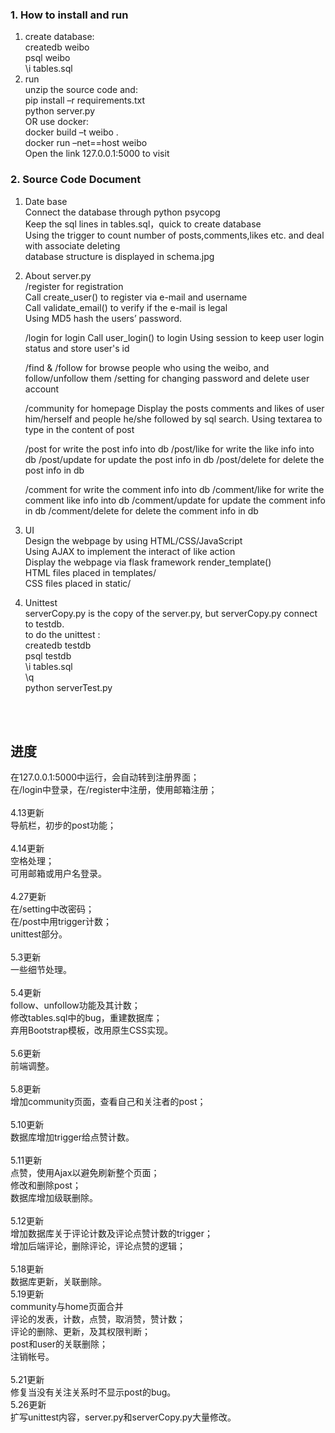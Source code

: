 <h3>1. How to install and run</h3>

1) create database:<br>
		createdb weibo<br>
		psql weibo<br>
		\i tables.sql<br>
2) run<br>
	unzip the source code and:<br>
		pip install –r requirements.txt<br>
		python server.py<br>
	OR use docker:<br>
		docker build –t weibo .<br>
		docker run –net==host weibo <br>
	Open the link 127.0.0.1:5000 to visit<br>


<h3>2. Source Code Document</h3>

1) Date base<br>
	Connect the database through python psycopg<br>
	Keep the sql lines in tables.sql，quick to create database<br>
	Using the trigger to count number of posts,comments,likes etc. and deal with associate deleting<br>
	database structure is displayed in schema.jpg<br>

2) About server.py<br>
	/register  			for registration<br>
	Call create_user() to register via e-mail and username<br>
	Call validate_email() to verify if the e-mail is legal<br>
	Using MD5 hash the users’ password.<br>

	/login  			for login
	Call user_login() to login
	Using session to keep user login status and store user's id

	/find & /follow 	for browse people who using the weibo, and follow/unfollow them
	/setting 			for changing password and delete user account

	/community  		for homepage
	Display the posts comments and likes of user him/herself and people he/she followed by sql search.
	Using textarea to type in the content of post

	/post 				for write the post info into db
	/post/like			for write the like info into db
	/post/update 		for update the post info in db
	/post/delete 		for delete the post info in db

	/comment 			for write the comment info into db
	/comment/like 		for write the comment like info into db
	/comment/update 	for update the comment info in db
	/comment/delete 	for delete the comment info in db

3) UI<br>
	Design the webpage by using HTML/CSS/JavaScript<br>
	Using AJAX to implement the interact of like action<br>
	Display the webpage via flask framework render_template()<br>
	HTML files placed in templates/<br>
	CSS files placed in static/<br>

4) Unittest<br>
	serverCopy.py is the copy of the server.py, but serverCopy.py connect to testdb.<br>
	to do the unittest :<br>
		createdb testdb<br>
		psql testdb<br>
		\i tables.sql<br>
		\q<br>
		python serverTest.py<br>

<br><br>

<h2>进度</h2>
在127.0.0.1:5000中运行，会自动转到注册界面；<br>
在/login中登录，在/register中注册，使用邮箱注册；<br>
<br>
4.13更新<br>
导航栏，初步的post功能；<br>
<br>
4.14更新<br>
空格处理；<br>
可用邮箱或用户名登录。<br>
<br>
4.27更新<br>
在/setting中改密码；<br>
在/post中用trigger计数；<br>
unittest部分。<br>
<br>
5.3更新<br>
一些细节处理。<br>
<br>
5.4更新<br>
follow、unfollow功能及其计数；<br>
修改tables.sql中的bug，重建数据库；<br>
弃用Bootstrap模板，改用原生CSS实现。<br>
<br>
5.6更新<br>
前端调整。<br>
<br>
5.8更新<br>
增加community页面，查看自己和关注者的post；<br>
<br>
5.10更新<br>
数据库增加trigger给点赞计数。<br>
<br>
5.11更新<br>
点赞，使用Ajax以避免刷新整个页面；<br>
修改和删除post；<br>
数据库增加级联删除。<br>
<br>
5.12更新<br>
增加数据库关于评论计数及评论点赞计数的trigger；<br>
增加后端评论，删除评论，评论点赞的逻辑；<br>
<br>
5.18更新<br>
数据库更新，关联删除。<br>
5.19更新<br>
community与home页面合并<br>
评论的发表，计数，点赞，取消赞，赞计数；<br>
评论的删除、更新，及其权限判断；<br>
post和user的关联删除；<br>
注销帐号。<br>
<br>
5.21更新<br>
修复当没有关注关系时不显示post的bug。<br>
5.26更新<br>
扩写unittest内容，server.py和serverCopy.py大量修改。<br>
<br>

